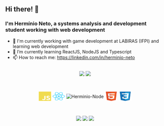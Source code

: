 ## Hi there! 👋

### I'm Hermínio Neto, a systems analysis and development student working with web development

- 🔭 I'm currently working with game development at LABIRAS (IFPI) and learning web development
- 🌱 I’m currently learning ReactJS, NodeJS and Typescript
- 📫 How to reach me: https://linkedin.com/in/herminio-neto

##

<div align="center">
  <img height="150em" src="https://github-readme-stats.vercel.app/api?username=herminioneto&show_icons=true&theme=tokyonight&include_all_commits=true&count_private=true"/>
  <img height="150em" src="https://github-readme-stats.vercel.app/api/top-langs/?username=herminioneto&layout=compact&langs_count=7&theme=tokyonight"/>
</div>

##

<div align="center"><br>
  <img align="center" alt="Herminio-Js" height="30" width="40" src="https://raw.githubusercontent.com/devicons/devicon/master/icons/javascript/javascript-plain.svg">
  <img align="center" alt="Herminio-React" height="30" width="40" src="https://raw.githubusercontent.com/devicons/devicon/master/icons/react/react-original.svg">
  <img align="center" alt="Herminio-Node" height="30" width="40" src="https://cdn.jsdelivr.net/gh/devicons/devicon/icons/nodejs/nodejs-original.svg" />
  <img align="center" alt="Herminio-HTML" height="30" width="40" src="https://raw.githubusercontent.com/devicons/devicon/master/icons/html5/html5-original.svg">
  <img align="center" alt="Herminio-CSS" height="30" width="40" src="https://raw.githubusercontent.com/devicons/devicon/master/icons/css3/css3-original.svg">
</div>

##

<div align="center"><br>
  <a href = "mailto:herminio_neto@outlook.com" target="_blank"><img src="https://img.shields.io/badge/-Gmail-%23333?style=for-the-badge&logo=gmail&logoColor=white"></a>
  <a href="https://www.linkedin.com/in/herminio-neto" target="_blank"><img src="https://img.shields.io/badge/-LinkedIn-%230077B5?style=for-the-badge&logo=linkedin&logoColor=white"></a>
  <a href="https://instagram.com/herminiobsn" target="_blank"><img src="https://img.shields.io/badge/-Instagram-%23E4405F?style=for-the-badge&logo=instagram&logoColor=white"></a>
</div>
